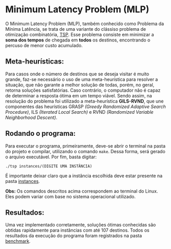 # Minimum Latency Problem (MLP)

O Minimum Latency Problem (MLP), também conhecido como Problema da Mínima Latência, se trata de uma variante do clássiso problema de otimização combinatória, [TSP](https://github.com/renatamendesc/TSP). Esse problema consiste em minimizar a **soma dos tempos** de chegada em **todos** os destinos, encontrando o percuso de menor custo acumulado.

## Meta-heurísticas:

Para casos onde o número de destinos que se deseja visitar é muito grande, faz-se necessário o uso de uma meta-heurística para resolver a situação, que não garante a melhor solução de todas, porém, no geral, retorna soluções satisfatórias. Caso contrário, o computador não é capaz de determinar a resposta ótima em um tempo viável. Sendo assim, na resolução do problema foi utilizado a meta-heurística **GILS-RVND**, que une componentes das heurísticas GRASP *(Greedy Randomized Adaptive Search Procedure)*, ILS *(Iterated Local Search)* e RVND *(Randomized Variable Neighborhood Descent)*.

## Rodando o programa:

Para executar o programa, primeiramente, deve-se abrir o terminal na pasta do projeto e compilar, utilizando o comando `make`. Dessa forma, será gerado o arquivo executável. Por fim, basta digitar:

```./tsp instances/(DIGITE UMA INSTÂNCIA)```

É importante deixar claro que a instância escolhida deve estar presente na pasta [instances](https://github.com/renatamendesc/MLP/tree/main/instances).

**Obs:** Os comandos descritos acima correspondem ao terminal do Linux. Eles podem variar com base no sistema operacional utilizado.

## Resultados:
Uma vez implementado corretamente, soluções ótimas conhecidas são obtidas rapidamente para instâncias com até 107 destinos. Todos os resultados da execução do programa foram registrados na pasta [benchmark](https://github.com/renatamendesc/MLP/blob/main/benchmark/bm_final.txt).
